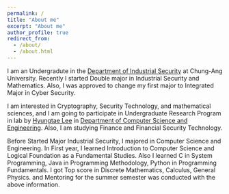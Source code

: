 ```yaml
---
permalink: /
title: "About me"
excerpt: "About me"
author_profile: true
redirect_from: 
  - /about/
  - /about.html
---
```


I am an Undergradute in the [Department of Industrial Security](https://security.cau.ac.kr) at Chung-Ang University.
Recently I started Double major in Industrial Security and Mathematics. Also, I was approved to change my first major to Integrated Major in Cyber Security.

I am interested in Cryptography, Security Technology, and mathematical sciences, and I am going to participate in Undergraduate Research Program in lab by [Hyungtae Lee](https://hyungtaelee.com) in [Department of Computer Science and Engineering](https://cse.cau.ac.kr). Also, I am studying Finance and Financial Security Technology.

Before Started Major Industrial Security, I majored in Computer Science and Engineering. In First year, I learned Introduction to Computer Science and Logical Foundation as a Fundamental Studies. Also I learned C in System Programming, Java in Programming Methodology, Python in Programming Fundamentals. I got Top score in Discrete Mathematics, Calculus, General Physics. and Mentoring for the summer semester was conducted with the above information.
